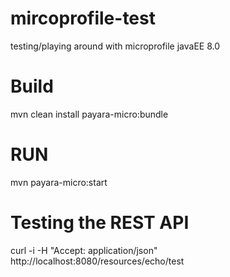 # mircoprofile-test
testing/playing around with microprofile javaEE 8.0


# Build
mvn clean install payara-micro:bundle

# RUN
mvn payara-micro:start

# Testing the REST API
curl -i -H "Accept: application/json" http://localhost:8080/resources/echo/test
